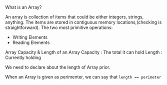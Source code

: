 What is an Array?

An array is collection of items that could be either integers, strings, anything.
The items are stored in contiguous memory locations,(checking is straightforward).
The two most primitive operations:
- Writing Elements
- Reading Elements


Array Capacity & Length of an Array
Capacity : The total it can hold
Length : Currently holding

We need to declare about the length of Array prior.

When an Array is given as perimenter, we can say that `length == perimeter`